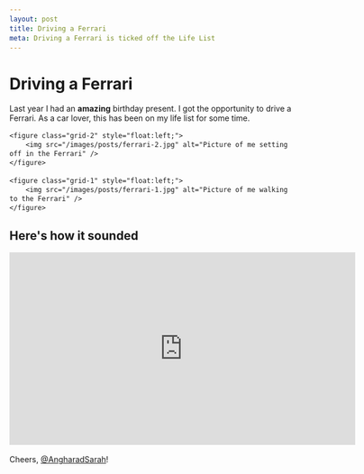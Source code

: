 ```yaml
---
layout: post
title: Driving a Ferrari
meta: Driving a Ferrari is ticked off the Life List
---
```


# Driving a Ferrari

Last year I had an **amazing** birthday present. I got the opportunity to drive a Ferrari. As a car lover, this has been on my life list for some time.

<div class="grids cf">

	<figure class="grid-2" style="float:left;">
		<img src="/images/posts/ferrari-2.jpg" alt="Picture of me setting off in the Ferrari" />
	</figure>

	<figure class="grid-1" style="float:left;">
		<img src="/images/posts/ferrari-1.jpg" alt="Picture of me walking to the Ferrari" />
	</figure>

</div>

## Here's how it sounded

<object width="614" height="342"><param name="movie" value="http://www.youtube.com/v/bSsUpQxzJFM?version=3&amp;hl=en_US&amp;hd=1"></param><param name="allowFullScreen" value="true"></param><param name="allowscriptaccess" value="always"></param><embed src="http://www.youtube.com/v/bSsUpQxzJFM?version=3&amp;hl=en_US&amp;hd=1" type="application/x-shockwave-flash" width="614" height="342" allowscriptaccess="always" allowfullscreen="true"></embed></object>

Cheers, [@AngharadSarah](http://twitter.com/AngharadSarah)!